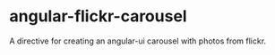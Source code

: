 angular-flickr-carousel
=======================

A directive for creating an angular-ui carousel with photos from flickr.
